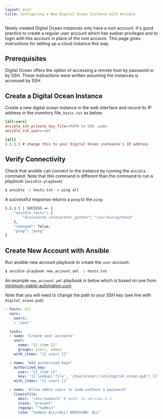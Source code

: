 ```yaml
---
layout: post
title: Configuring a New Digital Ocean Instance with Ansible
---
```


Newly created Digital Ocean instances only have a root account. It's good practice to create a regular user account which has sudoer privileges and to login with this account in place of the root account. This page gives instructions for setting up a cloud instance this way.

## Prerequisites
Digital Ocean offers the option of accessing a remote host by password or by SSH. These instructions were written assuming the instances is accessed by SSH.

## Create a Digital Ocean Instance
Create a new digital ocean instance in the web interface and  record its IP address in the inventory file, `hosts.txt` as below:

```ini
[all:vars]
ansible_ssh_private_key_file=<PATH to SSH .pub>
ansible_ssh_user=root

[all]
1.1.1.1 # change this to your Digital Ocean insteance's IP address
```

## Verify Connectivity
Check that ansible can connect to the instance by running the `ansible` command. Note that this command is different than the command to run a playbook (`ansible-playbook`)

```bash
$ ansible -i hosts.txt -m ping all
```
A successful response returns a `pong` to the `ping`:
```bash
1.1.1.1 | SUCCESS => {
    "ansible_facts": {
        "discovered_interpreter_python": "/usr/bin/python3"
    },
    "changed": false,
    "ping": "pong"
}
```

## Create New Account with Ansible
Run ansible new account playbook to create the `user` account.
```bash
$ ansible-playbook new_account.yml -i hosts.txt 
```

An example `new_account.yml` playbook is below which is based on one from [minimum-viable-automation.com]( http://minimum-viable-automation.com/ansible/use-ansible-create-user-accounts-setup-ssh-keys/)

*Note* that you will need to change the path to your SSH key (see line with `digital_ocean.pub`)
```yaml
- hosts: all
  vars:
    users:
    - "user"

  tasks:
  - name: "Create user accounts"
    user:
      name: "{{ item }}"
      groups: users, admin
    with_items: "{{ users }}"

  - name: "Add authorized keys"
    authorized_key:
      user: "{{ item }}"
      key: "{{ lookup('file', '/Users/user/.ssh/digital_ocean.pub') }}"
    with_items: "{{ users }}"

  - name: "Allow admin users to sudo without a password"
    lineinfile:
      dest: "/etc/sudoers" # path: in version 2.3
      state: "present"
      regexp: "^%admin"
      line: "%admin ALL=(ALL) NOPASSWD: ALL"
```
